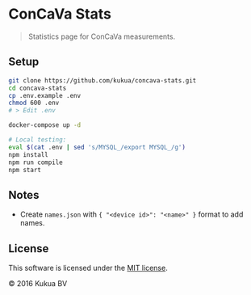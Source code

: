 # ConCaVa Stats

> Statistics page for ConCaVa measurements.

## Setup

```bash
git clone https://github.com/kukua/concava-stats.git
cd concava-stats
cp .env.example .env
chmod 600 .env
# > Edit .env

docker-compose up -d

# Local testing:
eval $(cat .env | sed 's/MYSQL_/export MYSQL_/g')
npm install
npm run compile
npm start
```

## Notes

- Create `names.json` with `{ "<device id>": "<name>" }` format to add names.

## License

This software is licensed under the [MIT license](https://github.com/kukua/concava-stats/blob/master/LICENSE).

© 2016 Kukua BV
